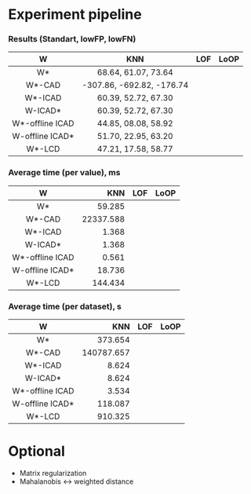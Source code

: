# Experiment pipeline

### Results (Standart, lowFP, lowFN)

|            W    |           KNN            |       LOF        |        LoOP       |
|:---------------:|:------------------------:|:----------------:|:-----------------:|
|        W*       |  68.64,   61.07,   73.64 |                  |                   |
|      W*-CAD     |-307.86, -692.82, -176.74 |                  |                   |
|     W*-ICAD     |  60.39,   52.72,   67.30 |                  |                   |
|     W-ICAD*     |  60.39,   52.72,   67.30 |                  |                   |
| W*-offline ICAD |  44.85,   08.08,   58.92 |                  |                   |
| W-offline ICAD* |  51.70,   22.95,   63.20 |                  |                   |
|     W*-LCD      |  47.21,   17.58,   58.77 |                  |                   |

### Average time (per value), ms

|            W    |          KNN        |       LOF        |        LoOP       |
|:---------------:|--------------------:|-----------------:|:-----------------:|
|        W*       |       59.285        |                  |                   |
|      W*-CAD     |    22337.588        |                  |                   |
|     W*-ICAD     |        1.368        |                  |                   |
|     W-ICAD*     |        1.368        |                  |                   |
| W*-offline ICAD |        0.561        |                  |                   |
| W-offline ICAD* |       18.736        |                  |                   |
|     W*-LCD      |      144.434        |                  |                   |

### Average time (per dataset), s

|            W    |          KNN        |       LOF        |        LoOP       |
|:---------------:|--------------------:|:----------------:|:-----------------:|
|        W*       |       373.654       |                  |                   |
|      W*-CAD     |    140787.657       |                  |                   |
|     W*-ICAD     |         8.624       |                  |                   |
|     W-ICAD*     |         8.624       |                  |                   |
| W*-offline ICAD |         3.534       |                  |                   |
| W-offline ICAD* |       118.087       |                  |                   |
|     W*-LCD      |       910.325       |                  |                   |


# Optional

* Matrix regularization
* Mahalanobis <-> weighted distance

